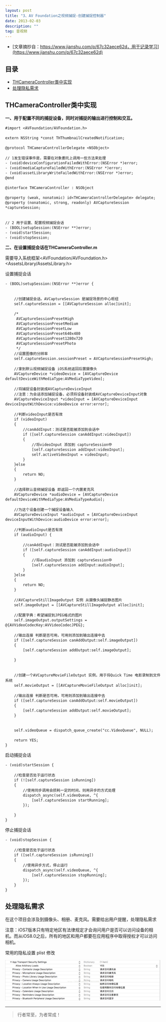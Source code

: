 ```yaml
---
layout: post
title: "3、AV Foundation之视频捕捉-创建捕捉控制器"
date: 2013-02-03
description: ""
tag: 音视频
---
```






- [文章摘抄自：https://www.jianshu.com/p/67c32aece62d，用于记录学习](https://www.jianshu.com/p/67c32aece62d)






## 目录

* [THCameraController类中实现](#content1)
* [处理隐私需求](#content2)




<!-- ************************************************ -->
## <a id="content1"></a>THCameraController类中实现

**一、用于配置不同的捕捉设备，同时对捕捉的输出进行控制和交互。**


```
#import <AVFoundation/AVFoundation.h>

extern NSString *const THThumbnailCreatedNotification;

@protocol THCameraControllerDelegate <NSObject>

// 1发生错误事件是，需要在对象委托上调用一些方法来处理
- (void)deviceConfigurationFailedWithError:(NSError *)error;
- (void)mediaCaptureFailedWithError:(NSError *)error;
- (void)assetLibraryWriteFailedWithError:(NSError *)error;
@end

@interface THCameraController : NSObject

@property (weak, nonatomic) id<THCameraControllerDelegate> delegate;
@property (nonatomic, strong, readonly) AVCaptureSession *captureSession;


// 2 用于设置、配置视频捕捉会话
- (BOOL)setupSession:(NSError **)error;
- (void)startSession;
- (void)stopSession;
```


**二、在设置捕捉会话在THCameraController.m**

需要导入系统框架<AVFoundation/AVFoundation.h><AssetsLibrary/AssetsLibrary.h>

设置捕捉会话
```
- (BOOL)setupSession:(NSError **)error {

    
    //创建捕捉会话。AVCaptureSession 是捕捉场景的中心枢纽
    self.captureSession = [[AVCaptureSession alloc]init];
    
    /*
     AVCaptureSessionPresetHigh
     AVCaptureSessionPresetMedium
     AVCaptureSessionPresetLow
     AVCaptureSessionPreset640x480
     AVCaptureSessionPreset1280x720
     AVCaptureSessionPresetPhoto
     */
    //设置图像的分辨率
    self.captureSession.sessionPreset = AVCaptureSessionPresetHigh;
    
    //拿到默认视频捕捉设备 iOS系统返回后置摄像头
    AVCaptureDevice *videoDevice = [AVCaptureDevice defaultDeviceWithMediaType:AVMediaTypeVideo];
    
    //将捕捉设备封装成AVCaptureDeviceInput
    //注意：为会话添加捕捉设备，必须将设备封装成AVCaptureDeviceInput对象
    AVCaptureDeviceInput *videoInput = [AVCaptureDeviceInput deviceInputWithDevice:videoDevice error:error];
    
    //判断videoInput是否有效
    if (videoInput)
    {
        //canAddInput：测试是否能被添加到会话中
        if ([self.captureSession canAddInput:videoInput])
        {
            //将videoInput 添加到 captureSession中
            [self.captureSession addInput:videoInput];
            self.activeVideoInput = videoInput;
        }
    }else
    {
        return NO;
    }
    
    //选择默认音频捕捉设备 即返回一个内置麦克风
    AVCaptureDevice *audioDevice = [AVCaptureDevice defaultDeviceWithMediaType:AVMediaTypeAudio];
    
    //为这个设备创建一个捕捉设备输入
    AVCaptureDeviceInput *audioInput = [AVCaptureDeviceInput deviceInputWithDevice:audioDevice error:error];
   
    //判断audioInput是否有效
    if (audioInput) {
        
        //canAddInput：测试是否能被添加到会话中
        if ([self.captureSession canAddInput:audioInput])
        {
            //将audioInput 添加到 captureSession中
            [self.captureSession addInput:audioInput];
        }
    }else
    {
        return NO;
    }

    //AVCaptureStillImageOutput 实例 从摄像头捕捉静态图片
    self.imageOutput = [[AVCaptureStillImageOutput alloc]init];
    
    //配置字典：希望捕捉到JPEG格式的图片
    self.imageOutput.outputSettings = @{AVVideoCodecKey:AVVideoCodecJPEG};
    
    //输出连接 判断是否可用，可用则添加到输出连接中去
    if ([self.captureSession canAddOutput:self.imageOutput])
    {
        [self.captureSession addOutput:self.imageOutput];
        
    }
    
    
    //创建一个AVCaptureMovieFileOutput 实例，用于将Quick Time 电影录制到文件系统
    self.movieOutput = [[AVCaptureMovieFileOutput alloc]init];
    
    //输出连接 判断是否可用，可用则添加到输出连接中去
    if ([self.captureSession canAddOutput:self.movieOutput])
    {
        [self.captureSession addOutput:self.movieOutput];
    }
    
    
    self.videoQueue = dispatch_queue_create("cc.VideoQueue", NULL);
    
    return YES;
}
```

启动捕捉会话
```
- (void)startSession {

    //检查是否处于运行状态
    if (![self.captureSession isRunning])
    {
        //使用同步调用会损耗一定的时间，则用异步的方式处理
        dispatch_async(self.videoQueue, ^{
            [self.captureSession startRunning];
        });
        
    }
}
```

停止捕捉会话
```
- (void)stopSession {
    
    //检查是否处于运行状态
    if ([self.captureSession isRunning])
    {
        //使用异步方式，停止运行
        dispatch_async(self.videoQueue, ^{
            [self.captureSession stopRunning];
        });
    }
}
```


<!-- ************************************************ -->
## <a id="content2"></a>处理隐私需求

在这个项目会涉及到摄像头、相册、麦克风。需要给出用户提醒，处理隐私需求

注意：iOS7版本只有特定地区有法律规定才会询问用户是否可以访问设备的相机。而从iOS8.0之后，所有的地区和用户都要在应用程序中取得授权才可以访问相机。

常用的隐私设置 plist 修改

<img src="/images/AudioVideo/av2.png" alt="img">





----------
>  行者常至，为者常成！



